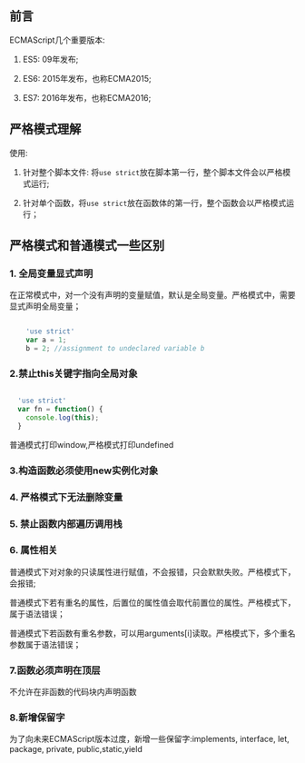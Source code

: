 ## 前言

ECMAScript几个重要版本:

1. ES5: 09年发布;

2. ES6: 2015年发布，也称ECMA2015;

3. ES7: 2016年发布，也称ECMA2016;


## 严格模式理解

使用: 

1. 针对整个脚本文件: 将`use strict`放在脚本第一行，整个脚本文件会以严格模式运行;

2. 针对单个函数，将`use strict`放在函数体的第一行，整个函数会以严格模式运行；


## 严格模式和普通模式一些区别

### 1. 全局变量显式声明

在正常模式中，对一个没有声明的变量赋值，默认是全局变量。严格模式中，需要显式声明全局变量；

```javascript

    'use strict'
    var a = 1;
    b = 2; //assignment to undeclared variable b

```

### 2.禁止this关键字指向全局对象

```javascript

  'use strict'
  var fn = function() {
    console.log(this);
  }

```

普通模式打印window,严格模式打印undefined

### 3.构造函数必须使用new实例化对象

### 4. 严格模式下无法删除变量

### 5. 禁止函数内部遍历调用栈

### 6. 属性相关

普通模式下对对象的只读属性进行赋值，不会报错，只会默默失败。严格模式下，会报错;

普通模式下若有重名的属性，后置位的属性值会取代前置位的属性。严格模式下，属于语法错误；

普通模式下若函数有重名参数，可以用arguments[i]读取。严格模式下，多个重名参数属于语法错误；

### 7.函数必须声明在顶层

不允许在非函数的代码块内声明函数

### 8.新增保留字

为了向未来ECMAScript版本过度，新增一些保留字:implements, interface, let, package, private, public,static,yield